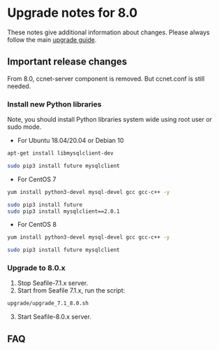 # Upgrade notes for 8.0

These notes give additional information about changes.
Please always follow the main [upgrade guide](./upgrade.md).

## Important release changes

From 8.0, ccnet-server component is removed. But ccnet.conf is still needed.

### Install new Python libraries

Note, you should install Python libraries system wide using root user or sudo mode.

* For Ubuntu 18.04/20.04 or Debian 10

```sh
apt-get install libmysqlclient-dev

sudo pip3 install future mysqlclient

```

* For CentOS 7

```sh
yum install python3-devel mysql-devel gcc gcc-c++ -y

sudo pip3 install future
sudo pip3 install mysqlclient==2.0.1

```

* For CentOS 8

```sh
yum install python3-devel mysql-devel gcc gcc-c++ -y

sudo pip3 install future mysqlclient

```

### Upgrade to 8.0.x

1. Stop Seafile-7.1.x server.
2. Start from Seafile 7.1.x, run the script:

```sh
upgrade/upgrade_7.1_8.0.sh

```

3. Start Seafile-8.0.x server.

## FAQ



